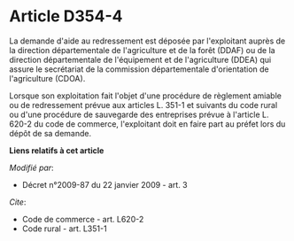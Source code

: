 # Article D354-4

La demande d'aide au redressement est déposée par l'exploitant auprès de la direction départementale de l'agriculture et de
la forêt (DDAF) ou de la direction départementale de l'équipement et de l'agriculture (DDEA) qui assure le secrétariat de la
commission départementale d'orientation de l'agriculture (CDOA). 

Lorsque son exploitation fait l'objet d'une procédure de règlement amiable ou de redressement prévue aux articles L. 351-1 et
suivants du code rural ou d'une procédure de sauvegarde des entreprises prévue à l'article L. 620-2 du code de commerce,
l'exploitant doit en faire part au préfet lors du dépôt de sa demande.

**Liens relatifs à cet article**

_Modifié par_:

  - Décret n°2009-87 du 22 janvier 2009 - art. 3

_Cite_:

  - Code de commerce - art. L620-2
  - Code rural - art. L351-1
